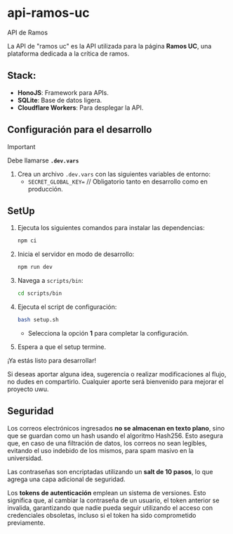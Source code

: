 # api-ramos-uc

API de Ramos

La API de "ramos uc" es la API utilizada para la página **Ramos UC**, una plataforma dedicada a la crítica de ramos.

## Stack:
- **HonoJS**: Framework para APIs.
- **SQLite**: Base de datos ligera.
- **Cloudflare Workers**: Para desplegar la API.

## Configuración para el desarrollo

> [!IMPORTANT]
> Debe llamarse **`.dev.vars`**

1. Crea un archivo `.dev.vars` con las siguientes variables de entorno:
    - `SECRET_GLOBAL_KEY=` // Obligatorio tanto en desarrollo como en producción.

## SetUp

1. Ejecuta los siguientes comandos para instalar las dependencias:
    ```bash
    npm ci
    ```

2. Inicia el servidor en modo de desarrollo:
    ```bash
    npm run dev
    ```

3. Navega a `scripts/bin`:
    ```bash
    cd scripts/bin
    ```

4. Ejecuta el script de configuración:
    ```bash
    bash setup.sh
    ```
    - Selecciona la opción **1** para completar la configuración.

5. Espera a que el setup termine.

¡Ya estás listo para desarrollar!


Si deseas aportar alguna idea, sugerencia o realizar modificaciones al flujo, no dudes en compartirlo. Cualquier aporte será bienvenido para mejorar el proyecto uwu.

## Seguridad

Los correos electrónicos ingresados **no se almacenan en texto plano**, sino que se guardan como un hash usando el algoritmo Hash256. Esto asegura que, en caso de una filtración de datos, los correos no sean legibles, evitando el uso indebido de los mismos, para spam masivo en la universidad.

Las contraseñas son encriptadas utilizando un **salt de 10 pasos**, lo que agrega una capa adicional de seguridad.

Los **tokens de autenticación** emplean un sistema de versiones. Esto significa que, al cambiar la contraseña de un usuario, el token anterior se invalida, garantizando que nadie pueda seguir utilizando el acceso con credenciales obsoletas, incluso si el token ha sido comprometido previamente.
